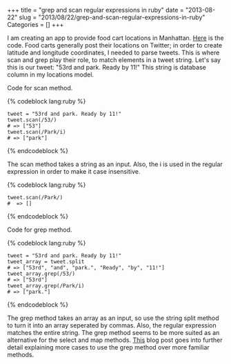 +++
title = "grep and scan regular expressions in ruby"
date = "2013-08-22"
slug = "2013/08/22/grep-and-scan-regular-expressions-in-ruby"
Categories = []
+++

<p>I am creating an app to provide food cart locations in Manhattan.  <a href='https://github.com/iacutone/food-truck'>Here</a> is the code.  Food carts generally post their locations on Twitter; in order to create latitude and longitude coordinates, I needed to parse tweets.  This is where scan and grep play their role, to match elements in a tweet string.  Let's say this is our tweet: "53rd and park. Ready by 11!"  This string is database column in my locations model.</p>

<p>Code for scan method.</p>
{% codeblock lang:ruby %}

	tweet = "53rd and park. Ready by 11!"
	tweet.scan(/53/)
	# => ["53"] 
	tweet.scan(/Park/i)
	# => ["park"]

{% endcodeblock %}

<p>The scan method takes a string as an input.  Also, the i is used in the regular expression in order to make it case insensitive.</p>
{% codeblock lang:ruby %}

	tweet.scan(/Park/)
	#  => [] 

{% endcodeblock %}  

<p>Code for grep method.</p>
{% codeblock lang:ruby %}

	tweet = "53rd and park. Ready by 11!"
	tweet_array = tweet.split
	# => ["53rd", "and", "park.", "Ready", "by", "11!"] 
	tweet_array.grep(/53/)
	# => ["53rd"]
	tweet_array.grep(/Park/i)
	# => ["park."]

{% endcodeblock %}

<p>The grep method takes an array as an input, so use the string split method to turn it into an array seperated by commas.  Also, the regular expression matches the entire string.  The grep method seems to be more suited as an alternative for the select and map methods.  <a href='http://zigzag.github.io/2010/03/31/grep-in-ruby----a-powerful-enumerable-method.html'>This</a> blog post goes into further detail explaining more cases to use the grep method over more familiar methods.<p>
